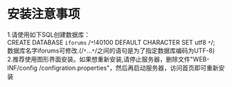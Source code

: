 # 安装注意事项 #
1.请使用如下SQL创建数据库：<br />CREATE DATABASE `iforums` /`*`!40100 DEFAULT CHARACTER SET utf8 `*`/; <br />数据库名字iforums可修改.(/`*`...`*`/之间的语句是为了指定数据库编码为UTF-8)<br />
2.推荐使用图形界面安装。如果想重新安装,请停止服务器，删除文件"WEB-INF/config /configration.properties"，然后再启动服务器，访问首页即可重新安装
